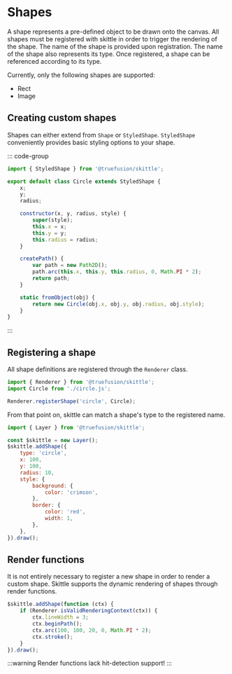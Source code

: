 # Shapes

A shape represents a pre-defined object to be drawn onto the canvas.
All shapes must be registered with skittle in order to trigger the rendering of the shape.
The name of the shape is provided upon registration.
The name of the shape also represents its type.
Once registered, a shape can be referenced according to its type.

Currently, only the following shapes are supported:
 - Rect
 - Image

## Creating custom shapes

Shapes can either extend from `Shape` or `StyledShape`.
`StyledShape` conveniently provides basic styling options to your shape.

::: code-group
```js [circle.js]
import { StyledShape } from '@truefusion/skittle';

export default class Circle extends StyledShape {
	x;
	y;
	radius;

	constructor(x, y, radius, style) {
		super(style);
		this.x = x;
		this.y = y;
		this.radius = radius;
	}

	createPath() {
		var path = new Path2D();
		path.arc(this.x, this.y, this.radius, 0, Math.PI * 2);
		return path;
	}

	static fromObject(obj) {
		return new Circle(obj.x, obj.y, obj.radius, obj.style);
	}
}
```
:::

## Registering a shape

All shape definitions are registered through the `Renderer` class.

```js
import { Renderer } from '@truefusion/skittle';
import Circle from './circle.js';

Renderer.registerShape('circle', Circle);
```

From that point on, skittle can match a shape's type to the registered name.

```js
import { Layer } from '@truefusion/skittle';

const $skittle = new Layer();
$skittle.addShape({
	type: 'circle',
	x: 100,
	y: 100,
	radius: 10,
	style: {
		background: {
			color: 'crimson',
		},
		border: {
			color: 'red',
			width: 1,
		},
	},
}).draw();
```

## Render functions

It is not entirely necessary to register a new shape in order to render a custom shape.
Skittle supports the dynamic rendering of shapes through render functions.

```js
$skittle.addShape(function (ctx) {
	if (Renderer.isValidRenderingContext(ctx)) {
		ctx.lineWidth = 3;
		ctx.beginPath();
		ctx.arc(100, 100, 20, 0, Math.PI * 2);
		ctx.stroke();
	}
}).draw();
```

:::warning
Render functions lack hit-detection support!
:::